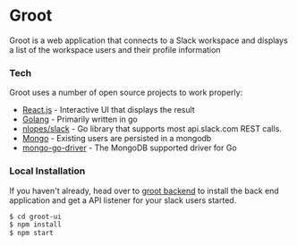 # Groot

Groot is a web application that connects to a Slack workspace and displays a list of the workspace users and their profile information

### Tech

Groot uses a number of open source projects to work properly:

* [React.js] - Interactive UI that displays the result
* [Golang] - Primarily written in go
* [nlopes/slack] - Go library that supports most api.slack.com REST calls.
* [Mongo] - Existing users are persisted in a mongodb
* [mongo-go-driver] - The MongoDB supported driver for Go

### Local Installation

If you haven't already, head over to [groot backend] to install the back end application and get a API listener for your slack users started.

```sh
$ cd groot-ui
$ npm install
$ npm start
```

[//]: # (These are reference links used in the body of this note and get stripped out when the markdown processor does its job. There is no need to format nicely because it shouldn't be seen. Thanks SO - http://stackoverflow.com/questions/4823468/store-comments-in-markdown-syntax)


   [React.js]:<https://reactjs.org/>
   [Golang]:<https://golang.org/>
   [nlopes/slack]:<https://github.com/nlopes/slack>
   [Mongo]:<https://www.mongodb.com/>
   [mongo-go-driver]:<https://github.com/mongodb/mongo-go-driver>
   [groot frontend]:<https://github.com/wasifsarwar/groot-ui>
   [groot backend]:<https://github.com/wasifsarwar/groot-backend>
